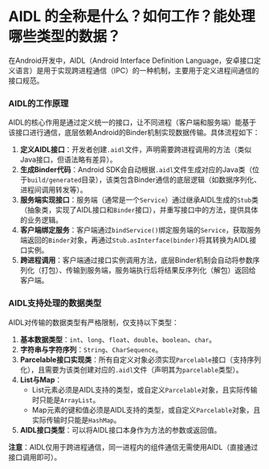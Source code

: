 # AIDL 的全称是什么？如何工作？能处理哪些类型的数据？

在Android开发中，AIDL（Android Interface Definition Language，安卓接口定义语言）是用于实现跨进程通信（IPC）的一种机制，主要用于定义进程间通信的接口规范。


### **AIDL的工作原理**  
AIDL的核心作用是通过定义统一的接口，让不同进程（客户端和服务端）能基于该接口进行通信，底层依赖Android的Binder机制实现数据传输。具体流程如下：  

1. **定义AIDL接口**：开发者创建`.aidl`文件，声明需要跨进程调用的方法（类似Java接口，但语法略有差异）。  
2. **生成Binder代码**：Android SDK会自动根据`.aidl`文件生成对应的Java类（位于`build/generated`目录），该类包含Binder通信的底层逻辑（如数据序列化、进程间调用转发等）。  
3. **服务端实现接口**：服务端（通常是一个`Service`）通过继承AIDL生成的`Stub`类（抽象类，实现了AIDL接口和`Binder`接口），并重写接口中的方法，提供具体的业务逻辑。  
4. **客户端绑定服务**：客户端通过`bindService()`绑定服务端的`Service`，获取服务端返回的`Binder`对象，再通过`Stub.asInterface(binder)`将其转换为AIDL接口实例。  
5. **跨进程调用**：客户端通过接口实例调用方法，底层Binder机制会自动将参数序列化（打包）、传输到服务端，服务端执行后将结果反序列化（解包）返回给客户端。  


### **AIDL支持处理的数据类型**  
AIDL对传输的数据类型有严格限制，仅支持以下类型：  

1. **基本数据类型**：`int`、`long`、`float`、`double`、`boolean`、`char`。  
2. **字符串与字符序列**：`String`、`CharSequence`。  
3. **Parcelable接口实现类**：所有自定义对象必须实现`Parcelable`接口（支持序列化），且需要为该类创建对应的`.aidl`文件（声明其为`parcelable`类型）。  
4. **List与Map**：  
   - List元素必须是AIDL支持的类型，或自定义`Parcelable`对象，且实际传输时只能是`ArrayList`。  
   - Map元素的键和值必须是AIDL支持的类型，或自定义`Parcelable`对象，且实际传输时只能是`HashMap`。  
5. **AIDL接口类型**：可以将AIDL接口本身作为方法的参数或返回值。  


**注意**：AIDL仅用于跨进程通信，同一进程内的组件通信无需使用AIDL（直接通过接口调用即可）。